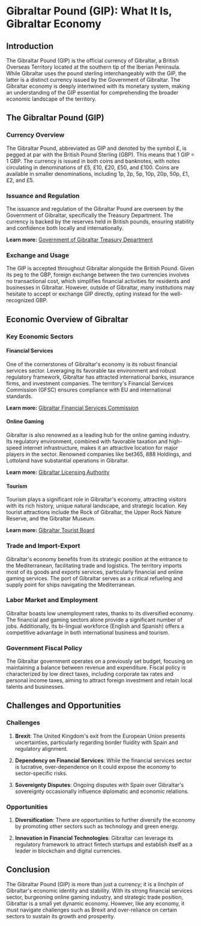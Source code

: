 # Gibraltar Pound (GIP): What It Is, Gibraltar Economy

## Introduction

The Gibraltar Pound (GIP) is the official currency of Gibraltar, a British Overseas Territory located at the southern tip of the Iberian Peninsula. While Gibraltar uses the pound sterling interchangeably with the GIP, the latter is a distinct currency issued by the Government of Gibraltar. The Gibraltar economy is deeply intertwined with its monetary system, making an understanding of the GIP essential for comprehending the broader economic landscape of the territory.

## The Gibraltar Pound (GIP)

### Currency Overview

The Gibraltar Pound, abbreviated as GIP and denoted by the symbol £, is pegged at par with the British Pound Sterling (GBP). This means that 1 GIP = 1 GBP. The currency is issued in both coins and banknotes, with notes circulating in denominations of £5, £10, £20, £50, and £100. Coins are available in smaller denominations, including 1p, 2p, 5p, 10p, 20p, 50p, £1, £2, and £5.

### Issuance and Regulation

The issuance and regulation of the Gibraltar Pound are overseen by the Government of Gibraltar, specifically the Treasury Department. The currency is backed by the reserves held in British pounds, ensuring stability and confidence both locally and internationally.

**Learn more:** [Government of Gibraltar Treasury Department](https://www.gibraltar.gov.gi/new/treasury)

### Exchange and Usage

The GIP is accepted throughout Gibraltar alongside the British Pound. Given its peg to the GBP, foreign exchange between the two currencies involves no transactional cost, which simplifies financial activities for residents and businesses in Gibraltar. However, outside of Gibraltar, many institutions may hesitate to accept or exchange GIP directly, opting instead for the well-recognized GBP.

## Economic Overview of Gibraltar

### Key Economic Sectors

#### Financial Services

One of the cornerstones of Gibraltar's economy is its robust financial services sector. Leveraging its favorable tax environment and robust regulatory framework, Gibraltar has attracted international banks, insurance firms, and investment companies. The territory's Financial Services Commission (GFSC) ensures compliance with EU and international standards.

**Learn more:** [Gibraltar Financial Services Commission](https://www.gfsc.gi/)

#### Online Gaming

Gibraltar is also renowned as a leading hub for the online gaming industry. Its regulatory environment, combined with favorable taxation and high-speed internet infrastructure, makes it an attractive location for major players in the sector. Renowned companies like bet365, 888 Holdings, and Lottoland have substantial operations in Gibraltar.

**Learn more:** [Gibraltar Licensing Authority](https://www.gibraltar.gov.gi/new/gambling-division)

#### Tourism

Tourism plays a significant role in Gibraltar's economy, attracting visitors with its rich history, unique natural landscape, and strategic location. Key tourist attractions include the Rock of Gibraltar, the Upper Rock Nature Reserve, and the Gibraltar Museum.

**Learn more:** [Gibraltar Tourist Board](http://www.visitgibraltar.gi/)

### Trade and Import-Export

Gibraltar's economy benefits from its strategic position at the entrance to the Mediterranean, facilitating trade and logistics. The territory imports most of its goods and exports services, particularly financial and online gaming services. The port of Gibraltar serves as a critical refueling and supply point for ships navigating the Mediterranean.

### Labor Market and Employment

Gibraltar boasts low unemployment rates, thanks to its diversified economy. The financial and gaming sectors alone provide a significant number of jobs. Additionally, its bi-lingual workforce (English and Spanish) offers a competitive advantage in both international business and tourism.

### Government Fiscal Policy

The Gibraltar government operates on a previously set budget, focusing on maintaining a balance between revenue and expenditure. Fiscal policy is characterized by low direct taxes, including corporate tax rates and personal income taxes, aiming to attract foreign investment and retain local talents and businesses.

## Challenges and Opportunities

### Challenges

1. **Brexit**: The United Kingdom's exit from the European Union presents uncertainties, particularly regarding border fluidity with Spain and regulatory alignment.

2. **Dependency on Financial Services**: While the financial services sector is lucrative, over-dependence on it could expose the economy to sector-specific risks.

3. **Sovereignty Disputes**: Ongoing disputes with Spain over Gibraltar's sovereignty occasionally influence diplomatic and economic relations.

### Opportunities

1. **Diversification**: There are opportunities to further diversify the economy by promoting other sectors such as technology and green energy.

2. **Innovation in Financial Technologies**: Gibraltar can leverage its regulatory framework to attract fintech startups and establish itself as a leader in blockchain and digital currencies.

## Conclusion

The Gibraltar Pound (GIP) is more than just a currency; it is a linchpin of Gibraltar's economic identity and stability. With its strong financial services sector, burgeoning online gaming industry, and strategic trade position, Gibraltar is a small yet dynamic economy. However, like any economy, it must navigate challenges such as Brexit and over-reliance on certain sectors to sustain its growth and prosperity.
